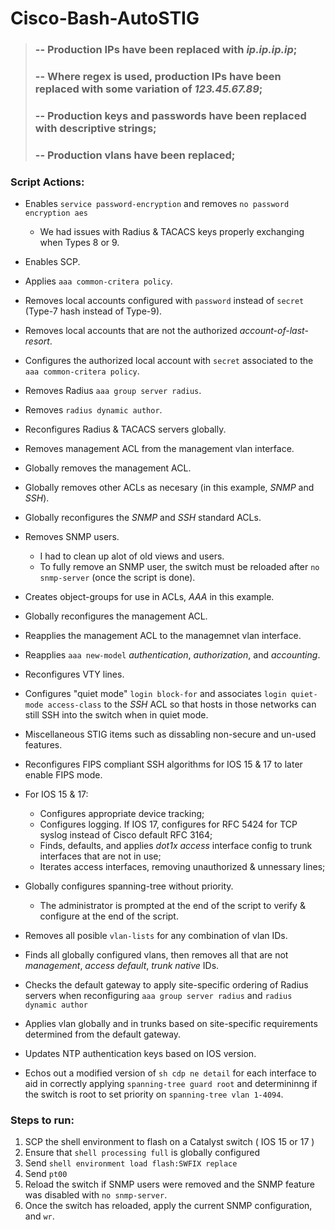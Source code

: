 # Cisco-Bash-AutoSTIG
>### **-- Production IPs have been replaced with *ip.ip.ip.ip*;**
>### **-- Where regex is used, production IPs have been replaced with some variation of *123.45.67.89*;**
>### **-- Production keys and passwords have been replaced with descriptive strings;**
>### **-- Production vlans have been replaced;**
### Script Actions:
- Enables `service password-encryption` and removes `no password encryption aes`
  - We had issues with Radius & TACACS keys properly exchanging when Types 8 or 9.
  
- Enables SCP.
- Applies `aaa common-critera policy`.
- Removes local accounts configured with `password` instead of `secret` (Type-7 hash instead of Type-9).
- Removes local accounts that are not the authorized *account-of-last-resort*.
- Configures the authorized local account with `secret` associated to the `aaa common-critera policy`.
- Removes Radius `aaa group server radius`.
- Removes `radius dynamic author`.
- Reconfigures Radius & TACACS servers globally.
- Removes management ACL from the management vlan interface.
- Globally removes the management ACL.
- Globally removes other ACLs as necesary (in this example, *SNMP* and *SSH*).
- Globally reconfigures the *SNMP* and *SSH* standard ACLs.
- Removes SNMP users.
  - I had to clean up alot of old views and users.
  - To fully remove an SNMP user, the switch must be reloaded after `no snmp-server` (once the script is done).
    
- Creates object-groups for use in ACLs, *AAA* in this example.
- Globally reconfigures the management ACL.
- Reapplies the management ACL to the managemnet vlan interface.
- Reapplies `aaa new-model` *authentication*, *authorization*, and *accounting*.
- Reconfigures VTY lines.
- Configures "quiet mode" `login block-for` and associates `login quiet-mode access-class` to the *SSH* ACL so that hosts in those networks can still SSH into the switch when in quiet mode.
- Miscellaneous STIG items such as dissabling non-secure and un-used features.
- Reconfigures FIPS compliant SSH algorithms for IOS 15 & 17 to later enable FIPS mode.
- For IOS 15 & 17:
  - Configures appropriate device tracking;
  - Configures logging. If IOS 17, configures for RFC 5424 for TCP syslog instead of Cisco default RFC 3164;
  - Finds, defaults, and applies *dot1x access* interface config to trunk interfaces that are not in use;
  - Iterates access interfaces, removing unauthorized & unnessary lines;

- Globally configures spanning-tree without priority.
  - The administrator is prompted at the end of the script to verify & configure at the end of the script.
    
- Removes all posible `vlan-lists` for any combination of vlan IDs.
- Finds all globally configured vlans, then removes all that are not *management*, *access default*, *trunk native* IDs.
- Checks the default gateway to apply site-specific ordering of Radius servers when reconfiguring `aaa group server radius` and `radius dynamic author`
- Applies vlan globally and in trunks based on site-specific requirements determined from the default gateway.
- Updates NTP authentication keys based on IOS version.
- Echos out a modified version of `sh cdp ne detail` for each interface to aid in correctly applying `spanning-tree guard root` and determininng if the switch is root to set priority on `spanning-tree vlan 1-4094`.
### Steps to run:
1. SCP the shell environment to flash on a Catalyst switch ( IOS 15 or 17 )
2. Ensure that `shell processing full` is globally configured
3. Send `shell environment load flash:SWFIX replace`
4. Send `pt00`
5. Reload the switch if SNMP users were removed and the SNMP feature was disabled with `no snmp-server`.
6. Once the switch has reloaded, apply the current SNMP configuration, and `wr`.
